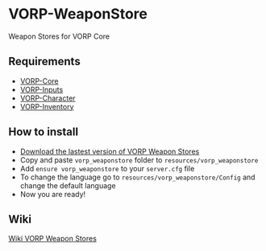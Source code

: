 # VORP-WeaponStore
Weapon Stores for VORP Core

## Requirements
- [VORP-Core](https://github.com/VORPCORE/VORP-Core/releases)
- [VORP-Inputs](https://github.com/VORPCORE/VORP-Inputs/releases)
- [VORP-Character](https://github.com/VORPCORE/VORP-Character/releases)
- [VORP-Inventory](https://github.com/VORPCORE/VORP-Inventory/releases)

## How to install
* [Download the lastest version of VORP Weapon Stores](https://github.com/VORPCORE/VORP-WeaponStore/releases)
* Copy and paste ```vorp_weaponstore``` folder to ```resources/vorp_weaponstore```
* Add ```ensure vorp_weaponstore``` to your ```server.cfg``` file
* To change the language go to ```resources/vorp_weaponstore/Config``` and change the default language
* Now you are ready!

## Wiki
[Wiki VORP Weapon Stores](http://docs.vorpcore.com:3000/vorp-weaponstore)
